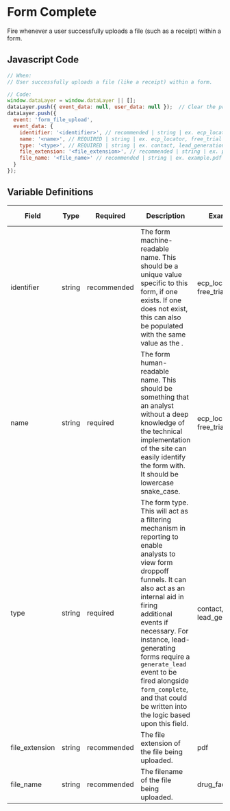 # Form Complete

Fire whenever a user successfully uploads a file (such as a receipt) within a form.


## Javascript Code

```js
// When:
// User successfully uploads a file (like a receipt) within a form.

// Code:
window.dataLayer = window.dataLayer || [];
dataLayer.push({ event_data: null, user_data: null });  // Clear the previous event_data object.
dataLayer.push({
  event: 'form_file_upload',
  event_data: {
    identifier: '<identifier>', // recommended | string | ex. ecp_locator, free_trial	
    name: '<name>', // REQUIRED | string | ex. ecp_locator, free_trial	
    type: '<type>', // REQUIRED | string | ex. contact, lead_generation
    file_extension: '<file_extension>', // recommended | string | ex. pdf
    file_name: '<file_name>' // recommended | string | ex. example.pdf
  }
});
```

## Variable Definitions

|Field|Type|Required|Description|Example|Pattern|Min Length|Max Length|Minimum|Maximum|Multiple Of|
| --- | --- | --- | --- | --- | --- | --- | --- | --- | --- | --- |
|identifier|string|recommended|The form machine-readable name. This should be a unique value specific to this form, if one exists. If one does not exist, this can also be populated with the same value as the <name>.|ecp_locator, free_trial|
|name|string|required|The form human-readable name. This should be something that an analyst without a deep knowledge of the technical implementation of the site can easily identify the form with. It should be lowercase snake_case.|ecp_locator, free_trial|
|type|string|required|The form type. This will act as a filtering mechanism in reporting to enable analysts to view form droppoff funnels. It can also act as an internal aid in firing additional events if necessary. For instance, lead-generating forms require a `generate_lead` event to be fired alongside `form_complete`, and that could be written into the logic based upon this field.|contact, lead_generation|
|file_extension|string|recommended|The file extension of the file being uploaded.|pdf|
|file_name|string|recommended|The filename of the file being uploaded.|drug_facts.pdf|
